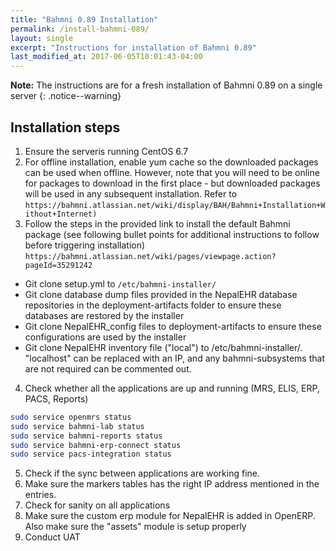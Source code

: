 ```yaml
---
title: "Bahmni 0.89 Installation"
permalink: /install-bahmni-089/
layout: single
excerpt: "Instructions for installation of Bahmni 0.89"
last_modified_at: 2017-06-05T10:01:43-04:00
---
```


**Note:** The instructions are for a fresh installation of Bahmni 0.89 on a single server
{: .notice--warning}

## Installation steps
1. Ensure the serveris  running CentOS 6.7
2. For offline installation, enable yum cache so the downloaded packages can be used when offline. However, note that you will need to be online for packages to download in the first place - but downloaded packages will be used in any subsequent installation. Refer to ```https://bahmni.atlassian.net/wiki/display/BAH/Bahmni+Installation+Without+Internet)```
3. Follow the steps in the provided link to install the default Bahmni package (see following bullet points for additional instructions to follow before triggering installation) ```https://bahmni.atlassian.net/wiki/pages/viewpage.action?pageId=35291242```
  - Git clone setup.yml to ```/etc/bahmni-installer/```
  - Git clone database dump files provided in the NepalEHR database repositories in the deployment-artifacts folder to ensure these databases are restored by the installer
  - Git clone NepalEHR_config files to deployment-artifacts to ensure these configurations are used by the installer
  - Git clone NepalEHR inventory file ("local") to /etc/bahmni-installer/. "localhost" can be replaced with an IP, and any bahmni-subsystems that are not required can be commented out.
4. Check whether all the applications are up and running (MRS, ELIS, ERP, PACS, Reports)
```bash
sudo service openmrs status
sudo service bahmni-lab status
sudo service bahmni-reports status
sudo service bahmni-erp-connect status
sudo service pacs-integration status
```
5. Check if the sync between applications are working fine.
6. Make sure the markers tables has the right IP address mentioned in the entries.
7. Check for sanity on all applications
8. Make sure the custom erp module for NepalEHR is added in OpenERP. Also make sure the "assets" module is setup properly
9. Conduct UAT
